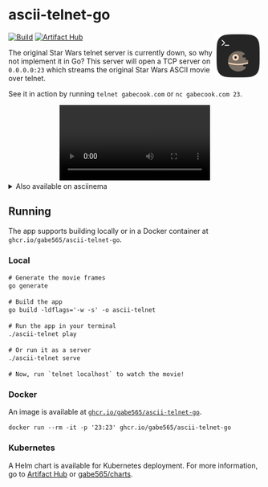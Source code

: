# ascii-telnet-go

<img src="./assets/icon.svg" alt="ascii-telnet logo" width="92" align="right">

[![Build](https://github.com/gabe565/ascii-telnet-go/actions/workflows/build.yml/badge.svg)](https://github.com/gabe565/ascii-telnet-go/actions/workflows/build.yml)
[![Artifact Hub](https://img.shields.io/endpoint?url=https://artifacthub.io/badge/repository/gabe565)](https://artifacthub.io/packages/helm/gabe565/ascii-telnet)

The original Star Wars telnet server is currently down, so why not implement it in Go? This server will open a TCP server on `0.0.0.0:23` which streams the original Star Wars ASCII movie over telnet.

See it in action by running `telnet gabecook.com` or `nc gabecook.com 23`.

<div align="center">
  <video src="https://user-images.githubusercontent.com/7717888/230577875-ef2e19bb-a804-40a1-9990-84a4ccff29df.mp4"></video>
</div>

<details>
  <summary>Also available on asciinema</summary>

  <p align="center">
    <a href="https://asciinema.org/a/431278"><img src="https://asciinema.org/a/431278.svg"/></a>
  </p>
</details>

## Running

The app supports building locally or in a Docker container at `ghcr.io/gabe565/ascii-telnet-go`.

### Local
```shell
# Generate the movie frames
go generate

# Build the app
go build -ldflags='-w -s' -o ascii-telnet

# Run the app in your terminal
./ascii-telnet play

# Or run it as a server
./ascii-telnet serve

# Now, run `telnet localhost` to watch the movie!
```

### Docker
An image is available at [`ghcr.io/gabe565/ascii-telnet-go`](ghcr.io/gabe565/ascii-telnet-go).
```shell
docker run --rm -it -p '23:23' ghcr.io/gabe565/ascii-telnet-go
```

### Kubernetes

A Helm chart is available for Kubernetes deployment.
For more information, go to
[Artifact Hub](https://artifacthub.io/packages/helm/gabe565/ascii-telnet) or
[gabe565/charts](https://github.com/gabe565/charts/tree/main/charts/ascii-telnet).
